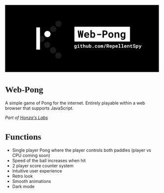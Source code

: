 <img src="images/banner.png">
<h1>Web-Pong</h1>
<p>A simple game of Pong for the internet. Entirely playable within a web browser that supports JavaScript.</p>

<p><i>Part of <a href="https://hz-labs.web.app/">Honza's Labs</a></i></p>

# Functions
* Single player Pong where the player controls both paddles (player vs CPU coming soon)
* Speed of the ball increases when hit
* 2 player score counter system
* Intuitive user experience
* Retro look
* Smooth animations
* Dark mode

<style>
    @import url('https://fonts.googleapis.com/css2?family=Roboto+Mono:ital,wght@0,100;0,200;0,300;0,400;0,500;0,600;0,700;1,100;1,200;1,300;1,400;1,500;1,600;1,700&display=swap');

    h1 {
        font-family: "Roboto Mono";
        font-weight: bold;
    }

    img {
        width: 100%;
        height: 220px;
        object-fit: cover;
    }
</style>